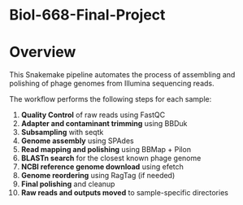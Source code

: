 # Biol-668-Final-Project

# Overview
This Snakemake pipeline automates the process of assembling and polishing of phage genomes from Illumina sequencing reads.

The workflow performs the following steps for each sample:

1. **Quality Control** of raw reads using FastQC
2. **Adapter and contaminant trimming** using BBDuk
3. **Subsampling** with seqtk
4. **Genome assembly** using SPAdes
5. **Read mapping and polishing** using BBMap + Pilon
6. **BLASTn search** for the closest known phage genome
7. **NCBI reference genome download** using efetch
8. **Genome reordering** using RagTag (if needed)
9. **Final polishing** and cleanup
10. **Raw reads and outputs moved** to sample-specific directories
